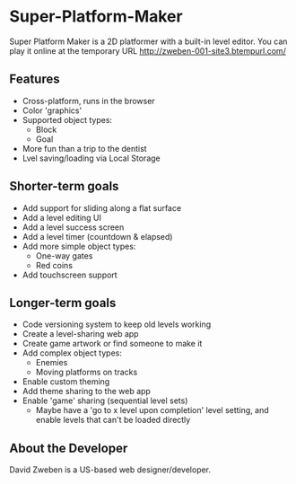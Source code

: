 # Super-Platform-Maker
Super Platform Maker is a 2D platformer with a built-in level editor. You can play it online at the temporary URL http://zweben-001-site3.btempurl.com/

## Features
- Cross-platform, runs in the browser
- Color 'graphics'
- Supported object types:
    - Block
    - Goal
- More fun than a trip to the dentist
- Lvel saving/loading via Local Storage

## Shorter-term goals
- Add support for sliding along a flat surface
- Add a level editing UI
- Add a level success screen
- Add a level timer (countdown & elapsed)
- Add more simple object types:
    - One-way gates
    - Red coins
- Add touchscreen support

## Longer-term goals
- Code versioning system to keep old levels working
- Create a level-sharing web app
- Create game artwork or find someone to make it
- Add complex object types:
    - Enemies
    - Moving platforms on tracks
- Enable custom theming
- Add theme sharing to the web app
- Enable 'game' sharing (sequential level sets)
    - Maybe have a 'go to x level upon completion' level setting, and enable levels that can't be loaded directly

## About the Developer
David Zweben is a US-based web designer/developer.
